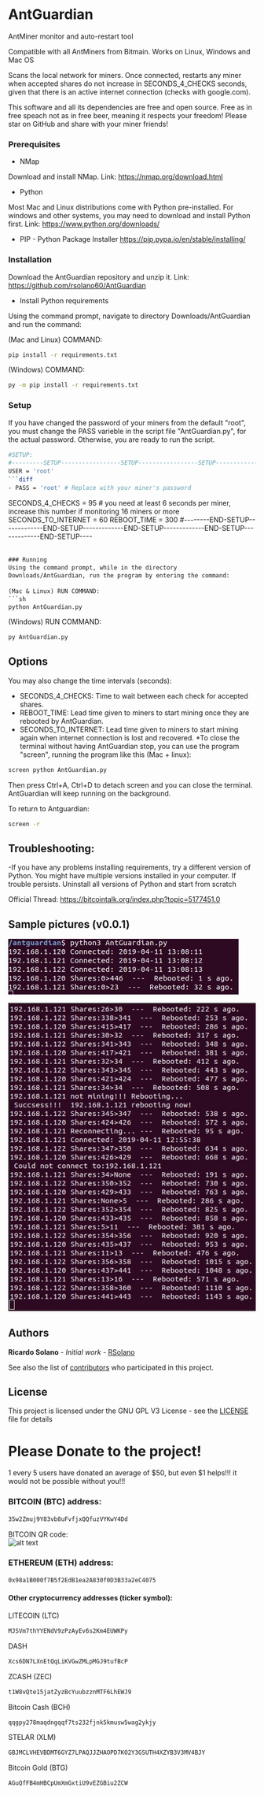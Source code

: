 # AntGuardian

AntMiner monitor and auto-restart tool

Compatible with all AntMiners from Bitmain. Works on Linux, Windows and Mac OS

Scans the local network for miners. Once connected, restarts any miner when accepted shares do not increase in SECONDS_4_CHECKS seconds, given that there is an active internet connection (checks with google.com).

This software and all its dependencies are free and open source. Free as in free speach not as in free beer, meaning it respects your freedom! Please star on GitHub and share with your miner friends!

### Prerequisites

* NMap

Download and install NMap. Link:
https://nmap.org/download.html

* Python

Most Mac and Linux distributions come with Python pre-installed. For windows and other systems, you may need to download and install Python first. Link:
https://www.python.org/downloads/

* PIP - Python Package Installer
https://pip.pypa.io/en/stable/installing/

### Installation

Download the AntGuardian repository and unzip it. Link:
https://github.com/rsolano60/AntGuardian

* Install Python requirements

Using the command prompt, navigate to directory Downloads/AntGuardian and run the command:


(Mac and Linux) COMMAND:
```sh
pip install -r requirements.txt
```

(Windows) COMMAND:
```sh
py -m pip install -r requirements.txt
```


### Setup

If you have changed the password of your miners from the default "root", you must change the PASS varieble in the script file "AntGuardian.py", for the actual password. Otherwise, you are ready to run the script.

```sh
#SETUP:
#---------SETUP-----------------SETUP-----------------SETUP-----------------SETUP-----------------SETUP-------
USER = 'root'
```diff
- PASS = 'root' # Replace with your miner's password
```
SECONDS_4_CHECKS = 95 # you need at least 6 seconds per miner, increase this number if monitoring 16 miners or more
SECONDS_TO_INTERNET = 60
REBOOT_TIME = 300
#--------END-SETUP-------------END-SETUP-------------END-SETUP-------------END-SETUP-------------END-SETUP----
```

### Running
Using the command prompt, while in the directory Downloads/AntGuardian, run the program by entering the command:

(Mac & Linux) RUN COMMAND: 
```sh 
python AntGuardian.py
```
(Windows) RUN COMMAND:
```sh
py AntGuardian.py
```
## Options
You may also change the time intervals (seconds): <br />

* SECONDS_4_CHECKS: 
Time to wait between each check for accepted shares. <br />
* REBOOT_TIME: 
Lead time given to miners to start mining once they are rebooted by AntGuardian. <br />
* SECONDS_TO_INTERNET: 
Lead time given to miners to start mining again when internet connection is lost and recovered.
*To close the terminal without having AntGuardian stop, you can use the program "screen", running the program like this (Mac + linux):
```sh
screen python AntGuardian.py
```
Then press Ctrl+A, Ctrl+D to detach screen and you can close the terminal. AntGuardian will keep running on the background.

To return to Antguardian:
```sh
screen -r
```
## Troubleshooting:
-If you have any problems installing requirements, try a different version of Python. You might have multiple versions installed in your computer. If trouble persists. Uninstall all versions of Python and start from scratch 

Official Thread:
https://bitcointalk.org/index.php?topic=5177451.0

## Sample pictures (v0.0.1)

![alt text](https://raw.githubusercontent.com/rsolano60/Examples/master/init.jpeg)

![alt text](https://raw.githubusercontent.com/rsolano60/Examples/master/work.jpeg)

## Authors

**Ricardo Solano** - *Initial work* - [RSolano](https://github.com/rsolano60)

See also the list of [contributors](https://github.com/rsolano60/AntGuardian/graphs/contributors) who participated in this project.

## License

This project is licensed under the GNU GPL V3 License - see the [LICENSE](LICENSE) file for details

# Please Donate to the project!
1 every 5 users have donated an average of $50, but even $1 helps!!! it would not be possible without you!!! <br />
### BITCOIN (BTC) address:
```sh
35w2Zmuj9Y83vb8uFvfjxQQfuzVYKwY4Dd
```
BITCOIN QR code:  <br />
![alt text](https://blockchain.info/qr?data=35w2Zmuj9Y83vb8uFvfjxQQfuzVYKwY4Dd&size=200)

### ETHEREUM (ETH) address:
```sh
0x98a1B000f7B5f2EdB1ea2A830f0D3B33a2eC4075
```

#### Other cryptocurrency addresses (ticker symbol):
LITECOIN (LTC) <br />
```sh
MJSVm7thYYENdV9zPzAyEv6s2Km4EUWKPy
```
DASH <br />
```sh
Xcs6DN7LXnEtQqLiKVGwZMLpMGJ9tufBcP
```
ZCASH (ZEC)<br />
```sh
t1W8vQte15jatZyzBcYuubzznMTF6LhEWJ9
```
Bitcoin Cash (BCH) <br />
```sh
qqgpy278maqdngqqf7ts232fjnk5kmusw5wag2ykjy
```
STELAR (XLM) <br />
```sh
GBJMCLVHEVBDMT6GYZ7LPAQJJZHAOPD7KO2Y3GSUTH4XZYB3V3MV4BJY
```
Bitcoin Gold (BTG) <br />
```sh
AGuQfFB4mHBCpUmXmGxtiU9vEZGBiu2ZCW
```
